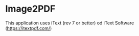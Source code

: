 # Image2PDF

This application uses iText (rev 7 or better) od iText Software (https://itextpdf.com/)